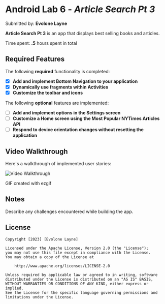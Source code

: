 # Android Lab 6 - *Article Search Pt 3*

Submitted by: **Evolone Layne**

**Article Search Pt 3** is an app that displays best selling books and articles. 

Time spent: **.5** hours spent in total

## Required Features

The following **required** functionality is completed:

- [x] **Add and implement Bottom Navigation to your application**
- [x] **Dynamically use fragments within Activities**
- [x] **Customize the toolbar and icons**

The following **optional** features are implemented:

- [ ] **Add and implement options in the Settings screen**
- [ ] **Customize a Home screen using the Most Popular NYTimes Articles API**
- [ ] **Respond to device orientation changes without resetting the application**

## Video Walkthrough

Here's a walkthrough of implemented user stories:

<img src='article3.gif' title='Video Walkthrough' width='' alt='Video Walkthrough' />

<!-- Replace this with whatever GIF tool you used! -->
GIF created with ezgif  
<!-- Recommended tools:
[Kap](https://getkap.co/) for macOS
[ScreenToGif](https://www.screentogif.com/) for Windows
[peek](https://github.com/phw/peek) for Linux. -->

## Notes

Describe any challenges encountered while building the app.

## License

    Copyright [2023] [Evolone Layne]

    Licensed under the Apache License, Version 2.0 (the "License");
    you may not use this file except in compliance with the License.
    You may obtain a copy of the License at

        http://www.apache.org/licenses/LICENSE-2.0

    Unless required by applicable law or agreed to in writing, software
    distributed under the License is distributed on an "AS IS" BASIS,
    WITHOUT WARRANTIES OR CONDITIONS OF ANY KIND, either express or implied.
    See the License for the specific language governing permissions and
    limitations under the License.
